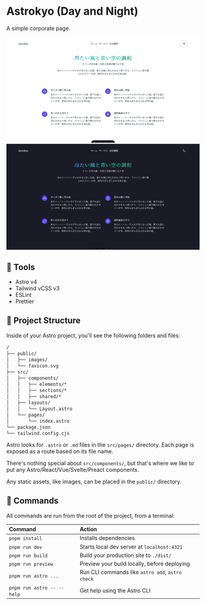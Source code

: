 # Astrokyo (Day and Night)

A simple corporate page.

![Astrokyo light Theme](./screens/demoLight.png)
![Astrokyo Dark Theme](./screens/demoDark.png)

## 🔧 Tools

- Astro v4
- Tailwind vCSS v3
- ESLint
- Prettier

## 🚀 Project Structure

Inside of your Astro project, you'll see the following folders and files:

```text
/
├── public/
│   ├── images/
│   └── favicon.svg
├── src/
│   ├── components/
│   │   ├── elements/*
│   │   ├── sections/*
│   │   ├── shared/*
│   ├── layouts/
│   │   └── Layout.astro
│   └── pages/
│       └── index.astro
└── package.json
└── tailwind.config.cjs
```

Astro looks for `.astro` or `.md` files in the `src/pages/` directory. Each page is exposed as a route based on its file name.

There's nothing special about `src/components/`, but that's where we like to put any Astro/React/Vue/Svelte/Preact components.

Any static assets, like images, can be placed in the `public/` directory.

## 🧞 Commands

All commands are run from the root of the project, from a terminal:

| Command                    | Action                                           |
| :------------------------- | :----------------------------------------------- |
| `pnpm install`             | Installs dependencies                            |
| `pnpm run dev`             | Starts local dev server at `localhost:4321`      |
| `pnpm run build`           | Build your production site to `./dist/`          |
| `pnpm run preview`         | Preview your build locally, before deploying     |
| `pnpm run astro ...`       | Run CLI commands like `astro add`, `astro check` |
| `pnpm run astro -- --help` | Get help using the Astro CLI                     |
